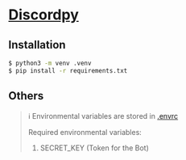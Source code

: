 # [Discordpy](https://discordpy.readthedocs.io/)

## Installation

```bash
$ python3 -m venv .venv
$ pip install -r requirements.txt
```

## Others

> :information_source: Environmental variables are stored in [.envrc](https://direnv.net/)
>
> Required environmental variables:
>
> 1.  SECRET_KEY (Token for the Bot)
